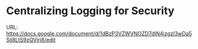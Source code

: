 # Centralizing Logging for Security

URL: https://docs.google.com/document/d/1dBzP3VZWVNOZD7dIN4izgzl3wDa5Sjj8LtS9zQViri8/edit
